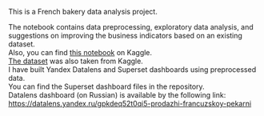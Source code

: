 This is a French bakery data analysis project.

The notebook contains data preprocessing, exploratory data analysis, and suggestions on improving the business indicators based on an existing dataset.\
Also, you can find <a href='https://www.kaggle.com/code/timakh/french-bakery-sales-analysis'>this notebook</a> on Kaggle.\
<a href='https://www.kaggle.com/datasets/matthieugimbert/french-bakery-daily-sales'>The dataset</a> was also taken from Kaggle.\
I have built Yandex Datalens and Superset dashboards using preprocessed data. \
You can find the Superset dashboard files in the repository. \
Datalens dashboard (on Russian) is available by the following link: https://datalens.yandex.ru/gpkdeq52t0qi5-prodazhi-francuzskoy-pekarni

